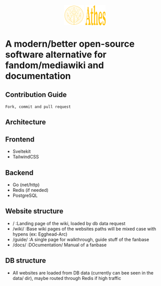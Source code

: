

<div align="center" height="64" width="64">

<img src="readme/athes-symbol.svg" height="64" width="64">

<img src="readme/athes-type.svg" height="64" width="64">

</div>

# A modern/better open-source software alternative for fandom/mediawiki and documentation

## Contribution Guide

    Fork, commit and pull request

## Architecture

## Frontend
- Sveltekit
- TailwindCSS

## Backend
- Go (net/http)
- Redis (if needed)
- PostgreSQL

## Website structure

- /         :Landing page of the wiki, loaded by db data request
- /wiki/    :Base wiki pages of the websites paths will be mixed case with hypens (ex: Egghead-Arc)
- /guide/   :A single page for walkthrough, guide stuff of the fanbase
- /docs/    :DOcumentation/ Manual of a fanbase

## DB structure

- All websites are loaded from DB data (currently can bee seen in the data/ dir), maybe routed through Redis if high traffic

